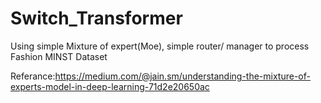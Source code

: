 # Switch_Transformer

Using simple Mixture of expert(Moe), simple router/ manager to process Fashion MINST Dataset

Referance:https://medium.com/@jain.sm/understanding-the-mixture-of-experts-model-in-deep-learning-71d2e20650ac
